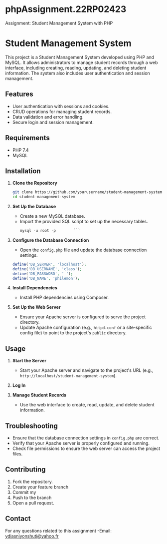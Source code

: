 # phpAssignment.22RP02423
Assignment: Student Management System with PHP

# Student Management System

This project is a Student Management System developed using PHP and MySQL. 
It allows administrators to manage student records through a web interface, including creating, reading, updating, and deleting student information. The system also includes user authentication and session management.


## Features
- User authentication with sessions and cookies.
- CRUD operations for managing student records.
- Data validation and error handling.
- Secure login and session management.

## Requirements
- PHP 7.4 
- MySQL 

## Installation
1. **Clone the Repository**
    ```bash
    git clone https://github.com/yourusername/student-management-system.git
    cd student-management-system
    ```

2. **Set Up the Database**
    - Create a new MySQL database.
    - Import the provided SQL script to set up the necessary tables.
        ```sql
        mysql -u root -p        ```

3. **Configure the Database Connection**
    - Open the `config.php` file and update the database connection settings.
    ```php
    define('DB_SERVER', 'localhost');
    define('DB_USERNAME', 'class');
    define('DB_PASSWORD', ' ');
    define('DB_NAME', 'philemon');
    ```

4. **Install Dependencies**
    - Install PHP dependencies using Composer.

5. **Set Up the Web Server**
    - Ensure your Apache server is configured to serve the project directory.
    - Update  Apache configuration (e.g., `httpd.conf` or a site-specific config file) to point to the project's `public` directory.

## Usage
1. **Start the Server**
    - Start your Apache server and navigate to the project's URL (e.g., `http://localhost/student-management-system`).

2. **Log In**
3. **Manage Student Records**
    - Use the web interface to create, read, update, and delete student information.

## Troubleshooting
- Ensure that the database connection settings in `config.php` are correct.
- Verify that your Apache server is properly configured and running.
- Check file permissions to ensure the web server can access the project files.

## Contributing
1. Fork the repository.
2. Create your feature branch 
3. Commit my 
4. Push to the branch 
5. Open a pull request.


## Contact
For any questions related to this assignment
-Email: ydiasniyonshuti@yahoo.fr

